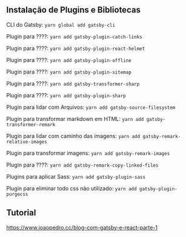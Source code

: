 ## Instalação de Plugins e Bibliotecas

CLI do Gatsby: `yarn global add gatsby-cli`

Plugin para ????: `yarn add gatsby-plugin-catch-links`

Plugin para ????: `yarn add gatsby-plugin-react-helmet`

Plugin para ????: `yarn add gatsby-plugin-offline`

Plugin para ????: `yarn add gatsby-plugin-sitemap`

Plugin para ????: `yarn add gatsby-transformer-sharp`

Plugin para ????: `yarn add gatsby-plugin-sharp`

Plugin para lidar com Arquivos: `yarn add gatsby-source-filesystem`

Plugin para transformar markdown em HTML: `yarn add gatsby-transformer-remark`

Plugin para lidar com caminho das imagens: `yarn add gatsby-remark-relative-images`

Plugin para transformar imagens: `yarn add gatsby-remark-images`

Plugin para ????: `yarn add gatsby-remark-copy-linked-files`

Plugins para aplicar Sass: `yarn add gatsby-plugin-sass`

Plugin para eliminar todo css não utilizado: `yarn add gatsby-plugin-purgecss`

## Tutorial

https://www.joaopedro.cc/blog-com-gatsby-e-react-parte-1
